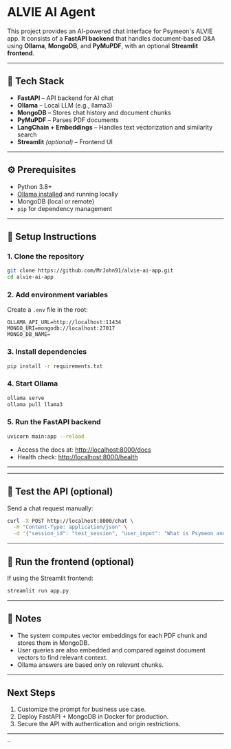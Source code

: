 
# ALVIE AI Agent

This project provides an AI-powered chat interface for Psymeon's ALVIE app. It consists of a **FastAPI backend** that handles document-based Q&A using **Ollama**, **MongoDB**, and **PyMuPDF**, with an optional **Streamlit frontend**.

---

## 🧩 Tech Stack

- **FastAPI** – API backend for AI chat
- **Ollama** – Local LLM (e.g., llama3)
- **MongoDB** – Stores chat history and document chunks
- **PyMuPDF** – Parses PDF documents
- **LangChain + Embeddings** – Handles text vectorization and similarity search
- **Streamlit** *(optional)* – Frontend UI

---

## ⚙️ Prerequisites

- Python 3.8+
- [Ollama installed](https://github.com/jmorganca/ollama) and running locally
- MongoDB (local or remote)
- `pip` for dependency management

---

## 🚀 Setup Instructions

### 1. Clone the repository

```bash
git clone https://github.com/MrJohn91/alvie-ai-app.git
cd alvie-ai-app
````

### 2. Add environment variables

Create a `.env` file in the root:

```
OLLAMA_API_URL=http://localhost:11434
MONGO_URI=mongodb://localhost:27017
MONGO_DB_NAME=
```

### 3. Install dependencies

```bash
pip install -r requirements.txt
```

### 4. Start Ollama

```bash
ollama serve
ollama pull llama3
```

### 5. Run the FastAPI backend

```bash
uvicorn main:app --reload
```

* Access the docs at: [http://localhost:8000/docs](http://localhost:8000/docs)
* Health check: [http://localhost:8000/health](http://localhost:8000/health)

---

---

## 🧪 Test the API (optional)

Send a chat request manually:

```bash
curl -X POST http://localhost:8000/chat \
  -H "Content-Type: application/json" \
  -d '{"session_id": "test_session", "user_input": "What is Psymeon and its main product Alvie?", "data_source": "ai_document.pdf"}'
```

---

## 💬 Run the frontend (optional)

If using the Streamlit frontend:

```bash
streamlit run app.py
```

---

## 📝 Notes

* The system computes vector embeddings for each PDF chunk and stores them in MongoDB.
* User queries are also embedded and compared against document vectors to find relevant context.
* Ollama answers are based only on relevant chunks.

---

##  Next Steps

1. Customize the prompt for business use case.
2. Deploy FastAPI + MongoDB in Docker for production.
3. Secure the API with authentication and origin restrictions.

---

``
